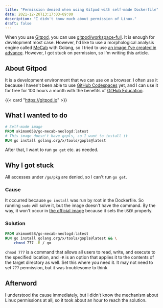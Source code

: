 ```yaml
---
title: "Permission denied when using Gitpod with self-made Dockerfile"
date: 2021-12-20T13:17:03+09:00
description: "I didn't know much about permission of Linux."
draft: false
---
```


When you use [Gitpod](https://gitpod.io), you can use [gitpod/workspace-full](https://hub.docker.com/r/gitpod/workspace-full).
It is enough for development most case.
However, I'd like to use a morphological analysis engine called [MeCab](https://taku910.github.io/mecab/) with Golang, so I tried to use [an image I've created in advance](https://github.com/Akimon658/go-mecab-neologd).
However, I got stuck on permission, so I'm writing this article.

## About Gitpod
It is a development environment that we can use on a browser.
I often use it because I haven't been able to use [GitHub Codespaces](https://github.com/codespaces) yet, and I can use it for free for 100 hours a month with the benefits of [GitHub Education](https://education.github.com).

{{< card "https://gitpod.io" >}}

## What I wanted to do

```dockerfile
# Self-made image
FROM akimon658/go-mecab-neologd:latest
# This image doesn't have gopls, so I want to install it
RUN go install golang.org/x/tools/gopls@latest
```

After that, I want to run `go get` etc. as needed.

## Why I got stuck

All accesses under `/go/pkg` are denied, so I can't run `go get`.

### Cause

It occurred because `go install` was run by root in the Dockerfile.
So running `sudo` will solve it, but the image doesn't have the command.
By the way, it won't occur in [the official image](https://github.com/gitpod-io/workspace-images/blob/master/full/Dockerfile) because it sets the `USER` properly.

### Solution

```dockerfile
FROM akimon658/go-mecab-neologd:latest
RUN go install golang.org/x/tools/gopls@latest && \
    chmod 777 -R / go
```

`chmod 777` is a command that allows all users to read, write, and execute to the specified location, and `-R` is an option that applies it to the contents of the target directory as well.
Set this where you need it.
It may not need to set `777` permission, but it was troublesome to think.

## Afterword
I understood the cause immediately, but I didn't know the mechanism about Linux permissions at all, so it took about an hour to reach the solution.
